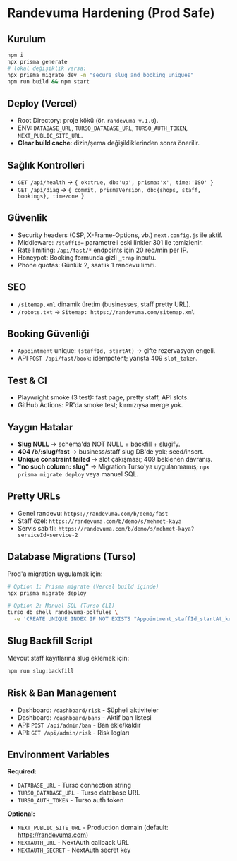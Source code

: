 # Randevuma Hardening (Prod Safe)

## Kurulum
```bash
npm i
npx prisma generate
# lokal değişiklik varsa:
npx prisma migrate dev -n "secure_slug_and_booking_uniques"
npm run build && npm start
```

## Deploy (Vercel)

* Root Directory: proje kökü (ör. `randevuma v.1.0`).
* ENV: `DATABASE_URL`, `TURSO_DATABASE_URL`, `TURSO_AUTH_TOKEN`, `NEXT_PUBLIC_SITE_URL`.
* **Clear build cache**: dizin/şema değişikliklerinden sonra önerilir.

## Sağlık Kontrolleri

* `GET /api/health` → `{ ok:true, db:'up', prisma:'x', time:'ISO' }`
* `GET /api/diag` → `{ commit, prismaVersion, db:{shops, staff, bookings}, timezone }`

## Güvenlik

* Security headers (CSP, X-Frame-Options, vb.) `next.config.js` ile aktif.
* Middleware: `?staffId=` parametreli eski linkler 301 ile temizlenir.
* Rate limiting: `/api/fast/*` endpoints için 20 req/min per IP.
* Honeypot: Booking formunda gizli `_trap` inputu.
* Phone quotas: Günlük 2, saatlik 1 randevu limiti.

## SEO

* `/sitemap.xml` dinamik üretim (businesses, staff pretty URL).
* `/robots.txt` → `Sitemap: https://randevuma.com/sitemap.xml`

## Booking Güvenliği

* `Appointment` unique: `(staffId, startAt)` → çifte rezervasyon engeli.
* API `POST /api/fast/book`: idempotent; yarışta 409 `slot_taken`.

## Test & CI

* Playwright smoke (3 test): fast page, pretty staff, API slots.
* GitHub Actions: PR'da smoke test; kırmızıysa merge yok.

## Yaygın Hatalar

* **Slug NULL** → schema'da NOT NULL + backfill + slugify.
* **404 /b/:slug/fast** → business/staff slug DB'de yok; seed/insert.
* **Unique constraint failed** → slot çakışması; 409 beklenen davranış.
* **"no such column: slug"** → Migration Turso'ya uygulanmamış; `npx prisma migrate deploy` veya manuel SQL.

## Pretty URLs

* Genel randevu: `https://randevuma.com/b/demo/fast`
* Staff özel: `https://randevuma.com/b/demo/s/mehmet-kaya`
* Servis sabitli: `https://randevuma.com/b/demo/s/mehmet-kaya?serviceId=service-2`

## Database Migrations (Turso)

Prod'a migration uygulamak için:

```bash
# Option 1: Prisma migrate (Vercel build içinde)
npx prisma migrate deploy

# Option 2: Manuel SQL (Turso CLI)
turso db shell randevuma-polfules \
  -e 'CREATE UNIQUE INDEX IF NOT EXISTS "Appointment_staffId_startAt_key" ON "Appointment"("staffId","startAt");'
```

## Slug Backfill Script

Mevcut staff kayıtlarına slug eklemek için:

```bash
npm run slug:backfill
```

## Risk & Ban Management

* Dashboard: `/dashboard/risk` - Şüpheli aktiviteler
* Dashboard: `/dashboard/bans` - Aktif ban listesi
* API: `POST /api/admin/ban` - Ban ekle/kaldır
* API: `GET /api/admin/risk` - Risk logları

## Environment Variables

**Required:**
- `DATABASE_URL` - Turso connection string
- `TURSO_DATABASE_URL` - Turso database URL
- `TURSO_AUTH_TOKEN` - Turso auth token

**Optional:**
- `NEXT_PUBLIC_SITE_URL` - Production domain (default: https://randevuma.com)
- `NEXTAUTH_URL` - NextAuth callback URL
- `NEXTAUTH_SECRET` - NextAuth secret key

